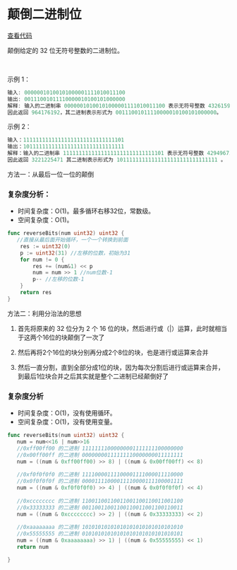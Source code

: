 # 颠倒二进制位

[查看代码](https://github.com/LIWENHUI121017/Algorithm/blob/master/low/other/reverseBits/main.go)

颠倒给定的 32 位无符号整数的二进制位。

 

示例 1：

```go
输入: 00000010100101000001111010011100
输出: 00111001011110000010100101000000
解释: 输入的二进制串 00000010100101000001111010011100 表示无符号整数 43261596，
因此返回 964176192，其二进制表示形式为 00111001011110000010100101000000。
```


示例 2：

```go
输入：11111111111111111111111111111101
输出：10111111111111111111111111111111
解释：输入的二进制串 11111111111111111111111111111101 表示无符号整数 4294967293，
因此返回 3221225471 其二进制表示形式为 10111111111111111111111111111111 。
```

方法一：从最后一位一位的颠倒

### 复杂度分析：

- 时间复杂度：O(1)。最多循环右移32位，常数级。
- 空间复杂度：O(1)。

```go
func reverseBits(num uint32) uint32 {
   //直接从最后面开始循环，一个一个转换到前面
	res := uint32(0)
	p := uint32(31) //左移的位数，初始为31
	for num != 0 {
		res += (num&1) << p
		num = num >> 1 //num位数-1
		p-- //左移的位数-1
	}
	return res
}
```

方法二：利用分治法的思想

1. 首先将原来的 32 位分为 2 个 16 位的块，然后进行或（|）运算，此时就相当于这两个16位的块颠倒了一次了

2. 然后再将2个16位的块分别再分成2个8位的块，也是进行或运算来合并

3. 然后一直分割，直到全部分成1位的块，因为每次分割后进行或运算来合并，到最后1位块合并之后其实就是整个二进制已经颠倒好了


### 复杂度分析

- 时间复杂度：O(1)，没有使用循环。
- 空间复杂度：O(1)，没有使用变量。

```go
func reverseBits(num uint32) uint32 {
   num = num<<16 | num>>16
   //0xff00ff00 的二进制 11111111000000001111111100000000
   //0x00ff00ff 的二进制 00000000111111110000000011111111
   num = ((num & 0xff00ff00) >> 8) | ((num & 0x00ff00ff) << 8)  
    
   //0xf0f0f0f0 的二进制 11110000111100001111000011110000
   //0x0f0f0f0f 的二进制 00001111000011110000111100001111
   num = ((num & 0xf0f0f0f0) >> 4) | ((num & 0x0f0f0f0f) << 4)
        
   //0xcccccccc 的二进制 11001100110011001100110011001100
   //0x33333333 的二进制 00110011001100110011001100110011
   num = ((num & 0xcccccccc) >> 2) | ((num & 0x33333333) << 2)
            
   //0xaaaaaaaa 的二进制 10101010101010101010101010101010
   //0x55555555 的二进制 01010101010101010101010101010101
   num = ((num & 0xaaaaaaaa) >> 1) | ((num & 0x55555555) << 1)
   return num

}
```